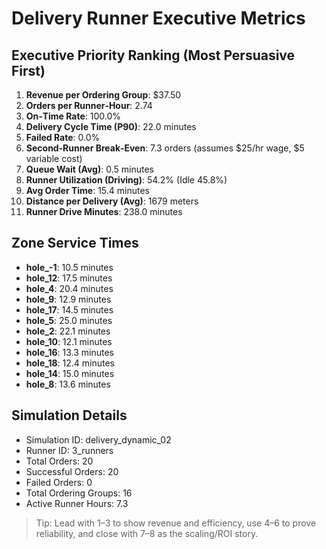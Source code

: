 # Delivery Runner Executive Metrics

## Executive Priority Ranking (Most Persuasive First)
1. **Revenue per Ordering Group**: $37.50
2. **Orders per Runner‑Hour**: 2.74
3. **On‑Time Rate**: 100.0%
4. **Delivery Cycle Time (P90)**: 22.0 minutes
5. **Failed Rate**: 0.0%
6. **Second‑Runner Break‑Even**: 7.3 orders (assumes $25/hr wage, $5 variable cost)
7. **Queue Wait (Avg)**: 0.5 minutes
8. **Runner Utilization (Driving)**: 54.2% (Idle 45.8%)
9. **Avg Order Time**: 15.4 minutes
10. **Distance per Delivery (Avg)**: 1679 meters
11. **Runner Drive Minutes**: 238.0 minutes

## Zone Service Times
- **hole_-1**: 10.5 minutes
- **hole_12**: 17.5 minutes
- **hole_4**: 20.4 minutes
- **hole_9**: 12.9 minutes
- **hole_17**: 14.5 minutes
- **hole_5**: 25.0 minutes
- **hole_2**: 22.1 minutes
- **hole_10**: 12.1 minutes
- **hole_16**: 13.3 minutes
- **hole_18**: 12.4 minutes
- **hole_14**: 15.0 minutes
- **hole_8**: 13.6 minutes


## Simulation Details
- Simulation ID: delivery_dynamic_02
- Runner ID: 3_runners
- Total Orders: 20
- Successful Orders: 20
- Failed Orders: 0
- Total Ordering Groups: 16
- Active Runner Hours: 7.3

> Tip: Lead with 1–3 to show revenue and efficiency, use 4–6 to prove reliability, and close with 7–8 as the scaling/ROI story.
